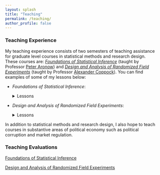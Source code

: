 ```yaml
---
layout: splash
title: "Teaching"
permalink: /teaching/
author_profile: false
---
```


### Teaching Experience

My teaching experience consists of two semesters of teaching assistance for graduate level courses in statistical methods and research design. These courses are: [*Foundations of Statistical Inference*](http://www.trevorincerti.com/files/PL500-syllabus-2019.pdf) (taught by Professor [Peter Aronow](https://peteraronow.github.io)) and [*Design and Analysis of Randomized Field Experiments*](http://www.trevorincerti.com/files/PLSC_512_2020.pdf) (taught by Professor [Alexander Coppock](https://alexandercoppock.com)). You can find examples of some of my lessons below:  

- *Foundations of Statistical Inference*:  
  <details>
  <summary>Lessons</summary>
  <ul>
    <li><a href="https://www.trevorincerti.com/teaching/random_samples.html">Learning from random samples</a>.</li>
    <li><a href="https://www.trevorincerti.com/teaching/random_variables.html">Summarizing random variables</a>.</li>
    <li><a href="https://www.trevorincerti.com/teaching/regression.html">The bootstrap, clustering, and introduction to regression</a>.</li>
    <li><a href="https://www.trevorincerti.com/teaching/regression2.html">Additional regression topics</a>.</li>
  </ul>
  </details>

- *Design and Analysis of Randomized Field Experiments*:  
  <details>
  <summary>Lessons</summary>
  <ul>
    <li><a href="https://www.trevorincerti.com/teaching/intro.html">Introduction to dplyr, potential outcomes, and random assignment</a>.</li>
    <li><a href="https://www.trevorincerti.com/teaching/meta-analysis.html">Research synthesis and meta-analysis</a>.</li>
  </ul>
  </details>

In addition to statistical methods and research design, I also hope to teach courses in substantive areas of political economy such as political corruption and market regulation.  



### Teaching Evaluations

[Foundations of Statistical Inference](http://www.trevorincerti.com/files/evaluation_500.pdf)

[Design and Analysis of Randomized Field Experiments](http://www.trevorincerti.com/files/evaluation_512.pdf)







